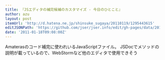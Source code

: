 ```yaml
---
title: 『JSエディタの補完候補のカスタマイズ - 今日のひとこと』
author: azu
layout: post
itemUrl: 'http://d.hatena.ne.jp/shinsuke_sugaya/20110119/1295443615'
editJSONPath: 'https://github.com/jser/jser.info/edit/gh-pages/data/2011/01/index.json'
date: '2011-01-18T09:08:00Z'
---
```

Amaterasのコード補完に使われいるJavaScriptファイル。
JSDocでメソッドの説明が載っているので、WebStormなど他のエディタで使用できそう
